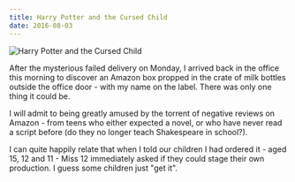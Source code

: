 ```yaml
---
title: Harry Potter and the Cursed Child
date: 2016-08-03
---
```


![Harry Potter and the Cursed Child](https://source.unsplash.com/Pll7AP6NFpY/1600x900)

After the mysterious failed delivery on Monday, I arrived back in the office this morning to discover an Amazon box propped in the crate of milk bottles outside the office door - with my name on the label. There was only one thing it could be.

I will admit to being greatly amused by the torrent of negative reviews on Amazon - from teens who either expected a novel, or who have never read a script before (do they no longer teach Shakespeare in school?).

I can quite happily relate that when I told our children I had ordered it - aged 15, 12 and 11 - Miss 12 immediately asked if they could stage their own production. I guess some children just "get it".